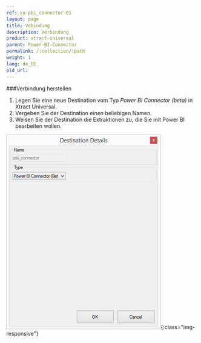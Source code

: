 ```yaml
---
ref: xu-pbi_connector-01
layout: page
title: Vebindung
description: Verbindung
product: xtract-universal
parent: Power-BI-Connector
permalink: /:collection/:path
weight: 1
lang: de_DE
old_url:
---
```

###Verbindung herstellen
1. Legen Sie eine neue Destination vom Typ  *Power BI Connector (beta)* in Xtract Universal. 
2. Vergeben Sie der Destination einen beliebigen Namen.
3. Weisen Sie der Destination die Extraktionen zu, die Sie mit Power BI bearbeiten wollen.

![Power BI Connector (beta) Destination](/img/content/XU_pbi_connector_connection.jpg){:class="img-responsive"}